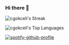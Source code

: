 ### Hi there 👋

<!--
**cgokceli/cgokceli** is a ✨ _special_ ✨ repository because its `README.md` (this file) appears on your GitHub profile.

Here are some ideas to get you started:

- 🔭 I’m currently working on ...
- 🌱 I’m currently learning ...
- 👯 I’m looking to collaborate on ...
- 🤔 I’m looking for help with ...
- 💬 Ask me about ...
- 📫 How to reach me: ...
- 😄 Pronouns: ...
- ⚡ Fun fact: ...
[![GitHub followers](https://img.shields.io/github/followers/cgokceli?label=Follow&style=social)](https://github.com/cgokceli/?tab=follow)
![cgokceli](https://komarev.com/ghpvc/?username=cgokceli)
-->

<!--![cgokceli's Stats](https://github-readme-stats.vercel.app/api?username=cgokceli&theme=dark&show_icons=true&hide_border=true&count_private=true)-->

![cgokceli's Streak](https://github-readme-streak-stats.herokuapp.com/?user=cgokceli&theme=dark&hide_border=true)

![cgokceli's Top Languages](https://github-readme-stats.vercel.app/api/top-langs/?username=cgokceli&theme=dark&show_icons=true&hide_border=true&layout=compact)

[![spotify-github-profile](https://spotify-github-profile.kittinanx.com/api/view?uid=1277461634&cover_image=true&theme=default&show_offline=false&background_color=121212&interchange=false)](https://github.com/kittinan/spotify-github-profile)

